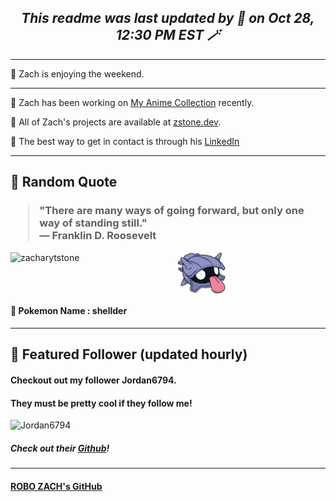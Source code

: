 <h2 align="center" style="font-style: italic; font-weight: bold;">This readme was last updated by 🤖 on Oct 28, 12:30 PM EST 🪄 </h2></a>

---

🤖 Zach is enjoying the weekend.

---

🤖 Zach has been working on [My Anime Collection](https://github.com/ZacharyTStone/My-Anime-Collection) recently.

🤖 All of Zach's projects are available at [zstone.dev](https://www.zstone.dev/).

🤖 The best way to get in contact is through his [LinkedIn](https://www.linkedin.com/in/zacharystone42)

---

<!-- Add a Quotes section -->

## 🤖 Random Quote

<h3>
<blockquote>
  "There are many ways of going forward, but only one way of standing still."
<br>— Franklin D. Roosevelt
</blockquote>
</h3>

<div style="display: flex; flex-wrap: no-wrap; width: 100%; gap: 16px">
        <img width="50%" src="https://github-readme-streak-stats.herokuapp.com/?user=zacharytstone" alt="zacharytstone" />
    <img width="15%" class='poke-img' src='https://raw.githubusercontent.com/PokeAPI/sprites/master/sprites/pokemon/other/dream-world/90.svg' alt='shellder'/>
</div>

#### 🤖 Pokemon Name : shellder</span>

---

## 🤖 Featured Follower (updated hourly)

#### Checkout out my follower Jordan6794.

#### They must be pretty cool if they follow me!

<img style="width: 200px" class='github-img' src='https://avatars.githubusercontent.com/u/96371405?v=4' alt='Jordan6794'/>

##### Check out their [Github](https://www.linkedin.com/in/zacharystone42)!

---

#### [ROBO ZACH's GitHub](https://github.com/ROBO-ZACH)
